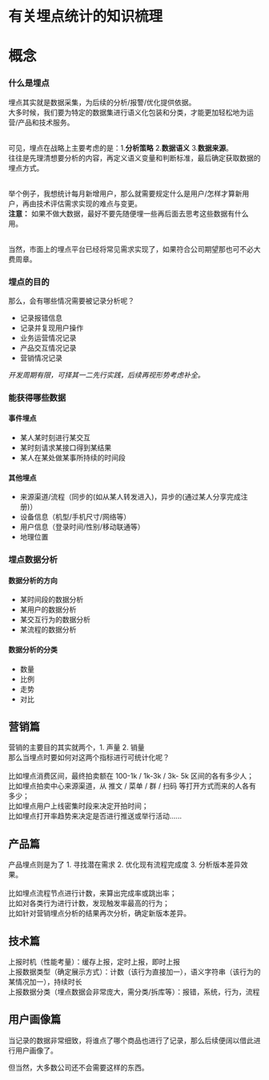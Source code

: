 # 有关埋点统计的知识梳理

# 概念

### 什么是埋点

埋点其实就是数据采集，为后续的分析/报警/优化提供依据。<br />
大多时候，我们要为特定的数据集进行语义化包装和分类，才能更加轻松地为运营/产品和技术服务。<br /><br />

可见，埋点在战略上主要考虑的是：1.**分析策略** 2.**数据语义** 3.**数据来源**。<br />
往往是先理清想要分析的内容，再定义语义变量和判断标准，最后确定获取数据的埋点方式。<br /><br />

举个例子，我想统计每月新增用户，那么就需要规定什么是用户/怎样才算新用户，再由技术评估需求实现的难点与变更。<br />
**注意：** 如果不做大数据，最好不要先随便埋一些再后面去思考这些数据有什么用。<br /><br />

当然，市面上的埋点平台已经将常见需求实现了，如果符合公司期望那也可不必大费周章。<br />

### 埋点的目的

那么，会有哪些情况需要被记录分析呢？<br />

- 记录报错信息
- 记录并复现用户操作
- 业务运营情况记录
- 产品交互情况记录
- 营销情况记录

_开发周期有限，可择其一二先行实践，后续再视形势考虑补全。_

### 能获得哪些数据

#### 事件埋点

- 某人某时刻进行某交互
- 某时刻请求某接口得到某结果
- 某人在某处做某事所持续的时间段

#### 其他埋点

- 来源渠道/流程（同步的(如从某人转发进入)，异步的(通过某人分享完成注册)）
- 设备信息（机型/手机尺寸/网络等）
- 用户信息（登录时间/性别/移动联通等）
- 地理位置

### 埋点数据分析

#### 数据分析的方向

- 某时间段的数据分析
- 某用户的数据分析
- 某交互行为的数据分析
- 某流程的数据分析

#### 数据分析的分类

- 数量
- 比例
- 走势
- 对比

## 营销篇

营销的主要目的其实就两个，1. 声量 2. 销量<br />那么当埋点时要如何对这两个指标进行可统计化呢？<br />
<br />比如埋点消费区间，最终拍卖额在 100-1k / 1k-3k / 3k- 5k 区间的各有多少人；<br />比如埋点拍卖中心来源渠道，从 推文 / 菜单 / 群 / 扫码 等打开方式而来的人各有多少；<br />比如埋点用户上线密集时段来决定开拍时间；<br />比如埋点打开率趋势来决定是否进行推送或举行活动......

## 产品篇

产品埋点则是为了 1. 寻找潜在需求 2. 优化现有流程完成度 3. 分析版本差异效果。<br />
<br />比如埋点流程节点进行计数，来算出完成率或跳出率；<br />比如对各类行为进行计数，发现触发率最高的行为；<br />比如针对营销埋点分析的结果再次分析，确定新版本差异。

## 技术篇

上报时机（性能考量）：缓存上报，定时上报，即时上报<br />上报数据类型（确定展示方式）：计数（该行为直接加一），语义字符串（该行为的某情况加一），持续时长<br />上报数据分类（埋点数据会非常庞大，需分类/拆库等）：报错，系统，行为，流程<br />

## 用户画像篇

当记录的数据非常细致，将谁点了哪个商品也进行了记录，那么后续便阔以借此进行用户画像了。

但当然，大多数公司还不会需要这样的东西。
